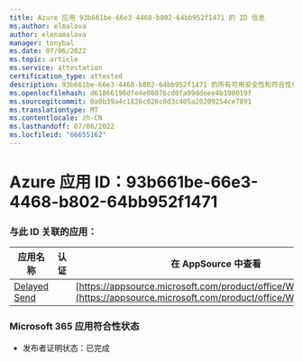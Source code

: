 ```yaml
---
title: Azure 应用 93b661be-66e3-4468-b802-64bb952f1471 的 ID 信息
ms.author: elmalova
author: elenamalova
manager: tonybal
ms.date: 07/06/2022
ms.topic: article
ms.service: attestation
certification_type: attested
description: 93b661be-66e3-4468-b802-64bb952f1471 的所有可用安全性和符合性信息信息。
ms.openlocfilehash: d61866196dfe4e08076cd0fa99ddeee4b190019f
ms.sourcegitcommit: 0a0b39a4c1826c026c0d3c405a20209254ce7891
ms.translationtype: MT
ms.contentlocale: zh-CN
ms.lasthandoff: 07/06/2022
ms.locfileid: "66655162"
---
```

# <a name="azure-app-id-93b661be-66e3-4468-b802-64bb952f1471"></a>Azure 应用 ID：93b661be-66e3-4468-b802-64bb952f1471


### <a name="apps-associated-with-this-id"></a>与此 ID 关联的应用：
| **应用名称** | **认证** | **在 AppSource 中查看** |
|--------------|---------------|-----------------------|
| [Delayed Send](../forward/WA200004301.md) |  | [https://appsource.microsoft.com/product/office/WA200004301](https://appsource.microsoft.com/product/office/WA200004301) |

### <a name="microsoft-365-app-compliance-status"></a>Microsoft 365 应用符合性状态
- 发布者证明状态：已完成
